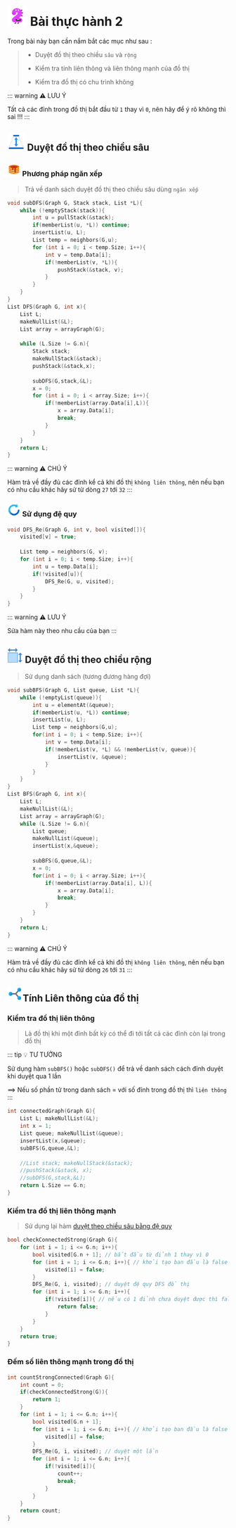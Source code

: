 # <img src="https://raw.githubusercontent.com/Zenfection/Image/master/2021/10/08-14-42-09-icons8-2_cute.png" width="45"> Bài thực hành 2

Trong bài này bạn cần nắm bắt các mục như sau : 

> - Duyệt đồ thị theo chiều `sâu` và `rộng`
> 
> - Kiểm tra tính liên thông và liên thông mạnh của đồ thị
>
> - Kiểm tra đồ thị có chu trình không

::: warning ⚠️ LƯU Ý

Tất cả các đỉnh trong đồ thị bắt đầu từ `1` thay vì `0`, nên hãy để ý rõ không thì sai !!!
:::

## <img src="https://raw.githubusercontent.com/Zenfection/Image/master/2021/10/08-14-49-35-icons8-depth.png" width="40"> Duyệt đồ thị theo chiều sâu

### <img src="https://raw.githubusercontent.com/Zenfection/Image/master/2021/10/08-14-50-21-icons8-pancake.png" width="30"> Phương pháp ngăn xếp

> Trả về danh sách duyệt đồ thị theo chiều sâu dùng `ngăn xếp`

```c
void subDFS(Graph G, Stack stack, List *L){
    while (!emptyStack(stack)){
        int u = pullStack(&stack);
        if(memberList(u, *L)) continue;
        insertList(u, L);
        List temp = neighbors(G,u);
        for (int i = 0; i < temp.Size; i++){
            int v = temp.Data[i];
            if(!memberList(v, *L)){
                pushStack(&stack, v);
            }
        }
    }
}
List DFS(Graph G, int x){
    List L;
    makeNullList(&L);
    List array = arrayGraph(G);

    while (L.Size != G.n){
        Stack stack;
        makeNullStack(&stack);
        pushStack(&stack,x);

        subDFS(G,stack,&L);
        x = 0;
        for (int i = 0; i < array.Size; i++){
            if(!memberList(array.Data[i],L)){
                x = array.Data[i];
                break;
            }
        }
    }
    return L;
}
```

::: warning ⚠️ CHÚ Ý

Hàm trả về đầy đủ các đỉnh kể cả khi đồ thị `không liên thông`, nên nếu bạn có nhu cầu khác hãy sử từ dòng `27` tới `32`
:::

### <img src="https://raw.githubusercontent.com/Zenfection/Image/master/2021/10/08-14-51-03-icons8-reset.png" width="30"> Sử dụng đệ quy

```c
void DFS_Re(Graph G, int v, bool visited[]){
    visited[v] = true;

    List temp = neighbors(G, v);
    for (int i = 0; i < temp.Size; i++){
        int u = temp.Data[i];
        if(!visited[u]){
            DFS_Re(G, u, visited);
        }
    }
}
```

::: warning ⚠️ LƯU Ý 

Sửa hàm này theo nhu cầu của bạn
:::

## <img src="https://raw.githubusercontent.com/Zenfection/Image/master/2021/10/08-14-49-40-icons8-surface.png" width="35"> Duyệt đồ thị theo chiều rộng

> Sử dụng danh sách (tương đương hàng đợi)

```c
void subBFS(Graph G, List queue, List *L){
    while (!emptyList(queue)){
        int u = elementAt(&queue);
        if(memberList(u, *L)) continue;
        insertList(u, L);
        List temp = neighbors(G,u);
        for(int i = 0; i < temp.Size; i++){
            int v = temp.Data[i];
            if(!memberList(v, *L) && !memberList(v, queue)){
                insertList(v, &queue);
            }
        }
    }
}
List BFS(Graph G, int x){    
    List L;
    makeNullList(&L);
    List array = arrayGraph(G);
    while (L.Size != G.n){
        List queue;
        makeNullList(&queue);
        insertList(x,&queue);

        subBFS(G,queue,&L);
        x = 0;
        for(int i = 0; i < array.Size; i++){
            if(!memberList(array.Data[i], L)){
                x = array.Data[i];
                break;
            }
        }
    }
    return L;
}
```

::: warning ⚠️ CHÚ Ý

Hàm trả về đầy đủ các đỉnh kể cả khi đồ thị `không liên thông`, nên nếu bạn có nhu cầu khác hãy sử từ dòng `26` tới `31`
:::

## <img src="https://raw.githubusercontent.com/Zenfection/Image/master/2021/10/08-15-42-29-icons8-connect.png" width="35">Tính Liên thông của đồ thị

### Kiểm tra đồ thị liên thông

> Là đồ thị khi một đỉnh bất kỳ có thể đi tới tất cả các đỉnh còn lại trong đồ thị

::: tip 💡 TƯ TƯỞNG

Sử dụng hàm `subBFS()` hoặc `subDFS()` để trả về danh sách cách đỉnh duyệt khi duyệt qua 1 lần

==> Nếu số phần tử trong danh sách = với số đỉnh trong đồ thị thì `liên thông`
:::

```c
int connectedGraph(Graph G){
    List L; makeNullList(&L);
    int x = 1;
    List queue; makeNullList(&queue);
    insertList(x,&queue);
    subBFS(G,queue,&L); 
    
    //List stack; makeNullStack(&stack);
    //pushStack(&stack, x);
    //subDFS(G,stack,&L);
    return L.Size == G.n;
}
```

### Kiểm tra đồ thị liên thông mạnh

> Sử dụng lại hàm [duyệt theo chiều sâu bằng đệ quy](/cosonganh/CT175-Ly_thuyet_do_thi/Thuchanh/2.md#su-dung-đe-quy) 

```c
bool checkConnectedStrong(Graph G){
    for (int i = 1; i <= G.n; i++){
        bool visited[G.n + 1]; // bắt đầu từ đỉnh 1 thay vì 0
        for (int i = 1; i <= G.n; i++){ // khởi tạo ban đầu là false
            visited[i] = false;
        }
        DFS_Re(G, i, visited); // duyệt đệ quy DFS đồ thị
        for (int i = 1; i <= G.n; i++){
            if(!visited[i]){ // nếu có 1 đỉnh chưa duyệt được thì false
                return false;
            }
        }
    }
    return true;
}
```

### Đếm số liên thông mạnh trong đồ thị


```c
int countStrongConnected(Graph G){
    int count = 0;
    if(checkConnectedStrong(G)){
        return 1;
    }
    for (int i = 1; i <= G.n; i++){
        bool visited[G.n + 1];
        for (int i = 1; i <= G.n; i++){ // khởi tạo ban đầu là false
            visited[i] = false;
        }
        DFS_Re(G, i, visited); // duyệt một lần
        for (int i = 1; i <= G.n; i++){
            if(!visited[i]){
                count++;
                break;
            }
        }
    }
    return count;
}
```
